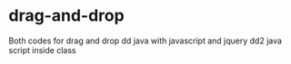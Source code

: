 # drag-and-drop
Both codes for drag and drop
dd java with javascript and jquery
dd2 java script inside class 
